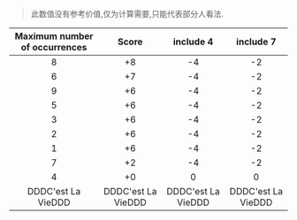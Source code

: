 



> 此数值没有参考价值,仅为计算需要,只能代表部分人看法.





| Maximum number of occurrences | Score | include 4 | include 7 |
| :---------------------------: | :---: | :-------: | :-------: |
| 8                             | +8    | -4        | -2        |
| 6                             | +7    | -4        | -2        |
| 9                             | +6    | -4        | -2        |
| 5                             | +6    | -4        | -2        |
| 3                             | +6    | -4        | -2        |
| 2                             | +6    | -4        | -2        |
| 1                             | +6    | -4        | -2        |
| 7                             | +2    | -4        | -2        |
| 4                             | +0    | 0         | 0         |
| DDDC'est La VieDDD|DDDC'est La VieDDD|DDDC'est La VieDDD|DDDC'est La VieDDD|